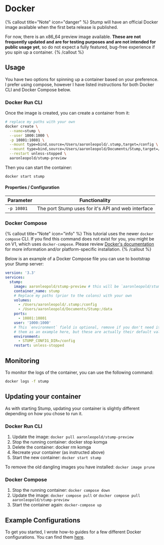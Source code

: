 # Docker

{% callout title="Note" icon="danger" %}
Stump will have an official Docker image available when the first beta release is published.

For now, there is an x86_64 preview image available. **These are not frequently updated and are for testing purposes and are not intended for public usage yet**, so do not expect a fully featured, bug-free experience if you spin up a container.
{% /callout %}

## Usage

You have two options for spinning up a container based on your preference. I prefer using compose, however I have listed instructions for both Docker CLI and Docker Compose below.

### Docker Run CLI

Once the image is created, you can create a container from it:

```bash
# replace my paths with your own
docker create \
  --name=stump \
  --user 1000:1000 \
  -p 10801:10801 \
  --mount type=bind,source=/Users/aaronleopold/.stump,target=/config \
  --mount type=bind,source=/Users/aaronleopold/Documents/Stump,target=/data \
  --restart unless-stopped \
  aaronleopold/stump-preview
```

Then you can start the container:

```bash
docker start stump
```

#### Properties / Configuration

| Parameter  |                   Functionality                    |
| ---------- | :------------------------------------------------: |
| `-p 10801` | The port Stump uses for it's API and web interface |

### Docker Compose

{% callout title="Note" icon="info" %}
This tutorial uses the newer `docker compose` CLI. If you find this command does not exist for you, you might be on V1, which uses `docker-compose`. Please review [Docker's documentation](https://docs.docker.com/compose/install/) for more information and/or platform-specific installation.
{% /callout %}

Below is an example of a Docker Compose file you can use to bootstrap your Stump server:

```yaml
version: '3.3'
services:
  stump:
    image: aaronleopold/stump-preview # this will be `aaronleopold/stump` when it is released
    container_name: stump
    # Replace my paths (prior to the colons) with your own
    volumes:
      - /Users/aaronleopold/.stump:/config
      - /Users/aaronleopold/Documents/Stump:/data
    ports:
      - 10801:10801
    user: '1000:1000'
    # This `environment` field is optional, remove if you don't need it. I am using
    # them as an example here, but these are actually their default values.
    environment:
      - STUMP_CONFIG_DIR=/config
    restart: unless-stopped
```

## Monitoring

To monitor the logs of the container, you can use the following command:

```bash
docker logs -f stump
```

## Updating your container

As with starting Stump, updating your container is slightly different depending on how you chose to run it.

### Docker Run CLI

1. Update the image: `docker pull aaronleopold/stump-preview`
2. Stop the running container: docker stop komga
3. Delete the container: docker rm komga
4. Recreate your container (as instructed above)
5. Start the new container: `docker start stump`

To remove the old dangling images you have installed: `docker image prune`

### Docker Compose

1. Stop the running container: `docker compose down`
2. Update the image: `docker compose pull` or `docker compose pull aaronleopold/stump-preview`
3. Start the container again: `docker-compose up`

## Example Configurations

To get you started, I wrote how-to guides for a few different Docker configurations. You can find them [here](/guides/docker-examples).
